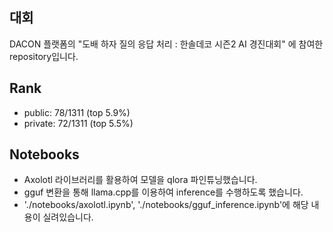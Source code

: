 ## 대회
DACON 플랫폼의 "도배 하자 질의 응답 처리 : 한솔데코 시즌2 AI 경진대회" 에 참여한 repository입니다.

## Rank
- public: 78/1311 (top 5.9%)
- private: 72/1311 (top 5.5%)

## Notebooks
- Axolotl 라이브러리를 활용하여 모델을 qlora 파인튜닝했습니다.
- gguf 변환을 통해 llama.cpp를 이용하여 inference를 수행하도록 했습니다.
- './notebooks/axolotl.ipynb', './notebooks/gguf_inference.ipynb'에 해당 내용이 실려있습니다.

